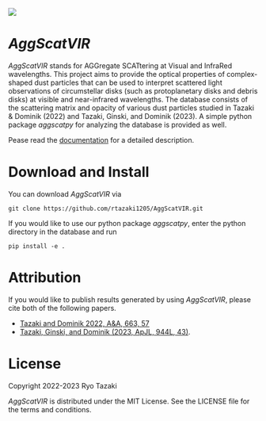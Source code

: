 
![](https://img.shields.io/badge/The%20Astrophysical%20Journal%20Letters-10.3847%2F2041--8213%2Facb824-blue)

# *AggScatVIR*

*AggScatVIR* stands for AGGregate SCATtering at Visual and InfraRed wavelengths. This project aims to provide the optical properties of complex-shaped dust particles that can be used to interpret scattered light observations of circumstellar disks (such as protoplanetary disks and debris disks) at visible and near-infrared wavelengths. The database consists of the scattering matrix and opacity of various dust particles studied in Tazaki & Dominik (2022) and Tazaki, Ginski, and Dominik (2023). A simple python package *aggscatpy* for analyzing the database is provided as well.

Pease read the [documentation](https://rtazaki1205.github.io/AggScatVIR/) for a detailed description.

# Download and Install

You can download *AggScatVIR* via

    git clone https://github.com/rtazaki1205/AggScatVIR.git

If you would like to use our python package *aggscatpy*, enter the python directory in the database and run 

    pip install -e .    

# Attribution

If you would like to publish results generated by using *AggScatVIR*, please cite both of the following papers.
 - [Tazaki and Dominik 2022, A&A, 663, 57](https://ui.adsabs.harvard.edu/abs/2022A%26A...663A..57T)
 - [Tazaki, Ginski, and Dominik (2023, ApJL, 944L, 43)](https://ui.adsabs.harvard.edu/abs/2023ApJ...944L..43T).

# License
Copyright 2022-2023 Ryo Tazaki

*AggScatVIR* is distributed under the MIT License. See the LICENSE file for the terms and conditions.
